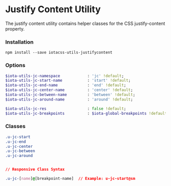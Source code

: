 # Justify Content Utility #

The justify content utility contains helper classes for the CSS justify-content property.


### Installation ###

```
npm install --save iotacss-utils-justifycontent
```


### Options ###

```sass
$iota-utils-jc-namespace            : 'jc' !default;
$iota-utils-jc-start-name       	: 'start' !default;
$iota-utils-jc-end-name         	: 'end' !default;
$iota-utils-jc-center-name          : 'center' !default;
$iota-utils-jc-between-name    		: 'between' !default;
$iota-utils-jc-around-name     		: 'around' !default;

$iota-utils-jc-res                  : false !default;
$iota-utils-jc-breakpoints          : $iota-global-breakpoints !default;
```


### Classes ###

```css
.u-jc-start
.u-jc-end
.u-jc-center
.u-jc-between
.u-jc-around


// Responsive Class Syntax

.u-jc-[name]@[breakpoint-name]  // Example: u-jc-start@sm
```
